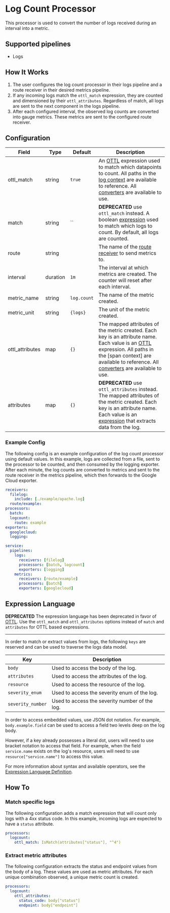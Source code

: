 # Log Count Processor

This processor is used to convert the number of logs received during an interval into a metric.

## Supported pipelines

- Logs

## How It Works

1. The user configures the log count processor in their logs pipeline and a route receiver in their desired metrics pipeline.
2. If any incoming logs match the `ottl_match` expression, they are counted and dimensioned by their `ottl_attributes`. Regardless of match, all logs are sent to the next component in the logs pipeline.
3. After each configured interval, the observed log counts are converted into gauge metrics. These metrics are sent to the configured route receiver.

## Configuration

| Field           | Type     | Default     | Description                                                                                                                                                                                                                                                         |
| --------------- | -------- | ----------- | ------------------------------------------------------------------------------------------------------------------------------------------------------------------------------------------------------------------------------------------------------------------- |
| ottl_match      | string   | `true`      | An [OTTL] expression used to match which datapoints to count. All paths in the [log context] are available to reference. All [converters] are available to use.                                                                                                     |
| match           | string   | ``          | **DEPRECATED** use `ottl_match` instead. A boolean [expression](https://github.com/antonmedv/expr/blob/master/docs/Language-Definition.md) used to match which logs to count. By default, all logs are counted.                                                     |
| route           | string   | ` `         | The name of the [route receiver](../../receiver/routereceiver/README.md) to send metrics to.                                                                                                                                                                        |
| interval        | duration | `1m`        | The interval at which metrics are created. The counter will reset after each interval.                                                                                                                                                                              |
| metric_name     | string   | `log.count` | The name of the metric created.                                                                                                                                                                                                                                     |
| metric_unit     | string   | `{logs}`    | The unit of the metric created.                                                                                                                                                                                                                                     |
| ottl_attributes | map      | `{}`        | The mapped attributes of the metric created. Each key is an attribute name. Each value is an [OTTL] expression. All paths in the [span context] are available to reference. All [converters] are available to use.                                                  |
| attributes      | map      | `{}`        | **DEPRECATED** use `ottl_attributes` instead. The mapped attributes of the metric created. Each key is an attribute name. Each value is an [expression](https://github.com/antonmedv/expr/blob/master/docs/Language-Definition.md) that extracts data from the log. |

[OTTL]: https://github.com/open-telemetry/opentelemetry-collector-contrib/tree/v0.134.0/pkg/ottl#readme
[converters]: https://github.com/open-telemetry/opentelemetry-collector-contrib/blob/v0.134.0/pkg/ottl/ottlfuncs/README.md#converters
[log context]: https://github.com/open-telemetry/opentelemetry-collector-contrib/blob/v0.134.0/pkg/ottl/contexts/ottllog/README.md

### Example Config

The following config is an example configuration of the log count processor using default values. In this example, logs are collected from a file, sent to the processor to be counted, and then consumed by the logging exporter. After each minute, the log counts are converted to metrics and sent to the route receiver in the metrics pipeline, which then forwards to the Google Cloud exporter.

```yaml
receivers:
  filelog:
    include: [./example/apache.log]
  route/example:
processors:
  batch:
  logcount:
    route: example
exporters:
  googlecloud:
  logging:

service:
  pipelines:
    logs:
      receivers: [filelog]
      processors: [batch, logcount]
      exporters: [logging]
    metrics:
      receivers: [route/example]
      processors: [batch]
      exporters: [googlecloud]
```

## Expression Language

**DEPRECATED**
The expression language has been deprecated in favor of [OTTL]. Use the `ottl_match` and `ottl_attributes` options instead of `match` and `attributes` for OTTL based expressions.

---

In order to match or extract values from logs, the following `keys` are reserved and can be used to traverse the logs data model.

| Key               | Description                                    |
| ----------------- | ---------------------------------------------- |
| `body`            | Used to access the body of the log.            |
| `attributes`      | Used to access the attributes of the log.      |
| `resource`        | Used to access the resource of the log.        |
| `severity_enum`   | Used to access the severity enum of the log.   |
| `severity_number` | Used to access the severity number of the log. |

In order to access embedded values, use JSON dot notation. For example, `body.example.field` can be used to access a field two levels deep on the log body.

However, if a key already possesses a literal dot, users will need to use bracket notation to access that field. For example, when the field `service.name` exists on the log's resource, users will need to use `resource["service.name"]` to access this value.

For more information about syntax and available operators, see the [Expression Language Definition](https://github.com/antonmedv/expr/blob/master/docs/Language-Definition.md).

## How To

### Match specific logs

The following configuration adds a match expression that will count only logs with a 4xx status code. In this example, incoming logs are expected to have a `status` attribute.

```yaml
processors:
  logcount:
    ottl_match: IsMatch(attributes["status"], "^4")
```

### Extract metric attributes

The following configuration extracts the status and endpoint values from the body of a log. These values are used as metric attributes. For each unique combination observed, a unique metric count is created.

```yaml
processors:
  logcount:
    ottl_attributes:
      status_code: body["status"]
      endpoint: body["endpoint"]
```
